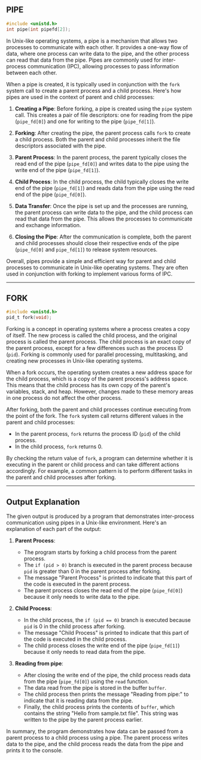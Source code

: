 ## PIPE

```c
#include <unistd.h>
int pipe(int pipefd[2]);
```

In Unix-like operating systems, a pipe is a mechanism that allows two processes to communicate with each other. It provides a one-way flow of data, where one process can write data to the pipe, and the other process can read that data from the pipe. Pipes are commonly used for inter-process communication (IPC), allowing processes to pass information between each other.

When a pipe is created, it is typically used in conjunction with the `fork` system call to create a parent process and a child process. Here's how pipes are used in the context of parent and child processes:

1. **Creating a Pipe**: Before forking, a pipe is created using the `pipe` system call. This creates a pair of file descriptors: one for reading from the pipe (`pipe_fd[0]`) and one for writing to the pipe (`pipe_fd[1]`).

2. **Forking**: After creating the pipe, the parent process calls `fork` to create a child process. Both the parent and child processes inherit the file descriptors associated with the pipe.

3. **Parent Process**: In the parent process, the parent typically closes the read end of the pipe (`pipe_fd[0]`) and writes data to the pipe using the write end of the pipe (`pipe_fd[1]`).

4. **Child Process**: In the child process, the child typically closes the write end of the pipe (`pipe_fd[1]`) and reads data from the pipe using the read end of the pipe (`pipe_fd[0]`).

5. **Data Transfer**: Once the pipe is set up and the processes are running, the parent process can write data to the pipe, and the child process can read that data from the pipe. This allows the processes to communicate and exchange information.

6. **Closing the Pipe**: After the communication is complete, both the parent and child processes should close their respective ends of the pipe (`pipe_fd[0]` and `pipe_fd[1]`) to release system resources.

Overall, pipes provide a simple and efficient way for parent and child processes to communicate in Unix-like operating systems. They are often used in conjunction with forking to implement various forms of IPC.

---

## FORK

```c
#include <unistd.h>
pid_t fork(void);
```

Forking is a concept in operating systems where a process creates a copy of itself. The new process is called the child process, and the original process is called the parent process. The child process is an exact copy of the parent process, except for a few differences such as the process ID (`pid`). Forking is commonly used for parallel processing, multitasking, and creating new processes in Unix-like operating systems.

When a fork occurs, the operating system creates a new address space for the child process, which is a copy of the parent process's address space. This means that the child process has its own copy of the parent's variables, stack, and heap. However, changes made to these memory areas in one process do not affect the other process.

After forking, both the parent and child processes continue executing from the point of the fork. The `fork` system call returns different values in the parent and child processes:

- In the parent process, `fork` returns the process ID (`pid`) of the child process.
- In the child process, `fork` returns 0.

By checking the return value of `fork`, a program can determine whether it is executing in the parent or child process and can take different actions accordingly. For example, a common pattern is to perform different tasks in the parent and child processes after forking.


---

## Output Explanation

The given output is produced by a program that demonstrates inter-process communication using pipes in a Unix-like environment. Here's an explanation of each part of the output:

1. **Parent Process**:
   - The program starts by forking a child process from the parent process.
   - The `if (pid > 0)` branch is executed in the parent process because `pid` is greater than 0 in the parent process after forking.
   - The message "Parent Process" is printed to indicate that this part of the code is executed in the parent process.
   - The parent process closes the read end of the pipe (`pipe_fd[0]`) because it only needs to write data to the pipe.

2. **Child Process**:
   - In the child process, the `if (pid == 0)` branch is executed because `pid` is 0 in the child process after forking.
   - The message "Child Process" is printed to indicate that this part of the code is executed in the child process.
   - The child process closes the write end of the pipe (`pipe_fd[1]`) because it only needs to read data from the pipe.

3. **Reading from pipe**:
   - After closing the write end of the pipe, the child process reads data from the pipe (`pipe_fd[0]`) using the `read` function.
   - The data read from the pipe is stored in the buffer `buffer`.
   - The child process then prints the message "Reading from pipe:" to indicate that it is reading data from the pipe.
   - Finally, the child process prints the contents of `buffer`, which contains the string "Hello from sample.txt file". This string was written to the pipe by the parent process earlier.

In summary, the program demonstrates how data can be passed from a parent process to a child process using a pipe. The parent process writes data to the pipe, and the child process reads the data from the pipe and prints it to the console.
